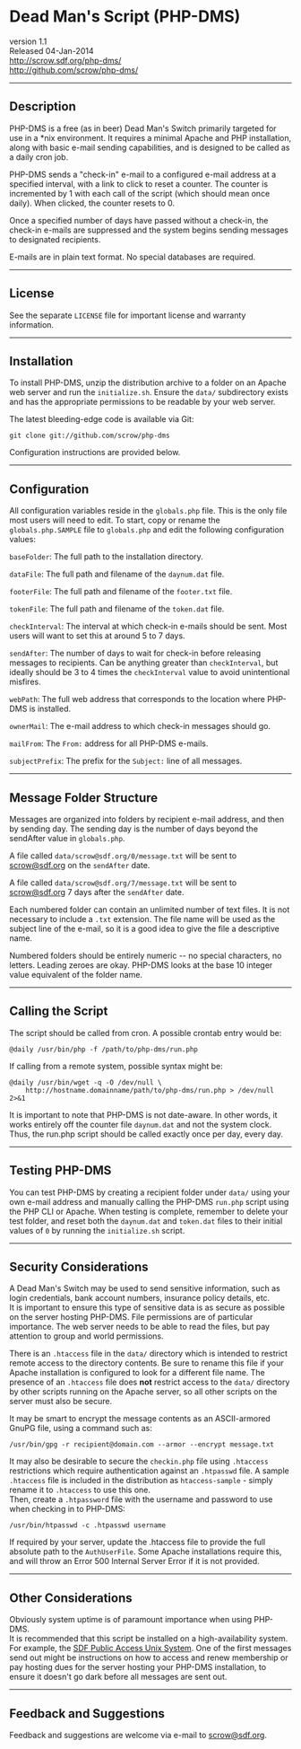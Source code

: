 # Dead Man's Script (PHP-DMS) #

version 1.1  
Released 04-Jan-2014  
<http://scrow.sdf.org/php-dms/>  
<http://github.com/scrow/php-dms/>

---

## Description ##

PHP-DMS is a free (as in beer) Dead Man's Switch primarily targeted for 
use in a *nix environment.  It requires a minimal Apache and PHP 
installation, along with basic e-mail sending capabilities, and is 
designed to be called as a daily cron job.

PHP-DMS sends a "check-in" e-mail to a configured e-mail address at a 
specified interval, with a link to click to reset a counter.  The 
counter is incremented by 1 with each call of the script (which should 
mean once daily).  When clicked, the counter resets to 0.

Once a specified number of days have passed without a check-in, the 
check-in e-mails are suppressed and the system begins sending messages 
to designated recipients.

E-mails are in plain text format.  No special databases are required.

---

## License ##

See the separate `LICENSE` file for important license and warranty 
information.

---

## Installation ##

To install PHP-DMS, unzip the distribution archive to a folder on an 
Apache web server and run the `initialize.sh`.  Ensure the `data/` 
subdirectory exists and has the appropriate permissions to be readable 
by your web server.

The latest bleeding-edge code is available via Git:

    git clone git://github.com/scrow/php-dms
    
Configuration instructions are provided below.

---

## Configuration ##

All configuration variables reside in the `globals.php` file.  This is 
the only file most users will need to edit.  To start, copy or rename
the `globals.php.SAMPLE` file to `globals.php` and edit the following
configuration values:

`baseFolder`:     The full path to the installation directory.

`dataFile`:       The full path and filename of the `daynum.dat` file.

`footerFile`:     The full path and filename of the `footer.txt` file.

`tokenFile`:      The full path and filename of the `token.dat` file.

`checkInterval`:  The interval at which check-in e-mails should be sent.  Most
                  users will want to set this at around 5 to 7 days.

`sendAfter`:      The number of days to wait for check-in before releasing
                  messages to recipients.  Can be anything greater than
                  `checkInterval`, but ideally should be 3 to 4 times the
                  `checkInterval` value to avoid unintentional misfires.
                  
`webPath`:        The full web address that corresponds to the location
                  where PHP-DMS is installed.

`ownerMail`:      The e-mail address to which check-in messages should go.

`mailFrom`:       The `From:` address for all PHP-DMS e-mails.

`subjectPrefix`:  The prefix for the `Subject:` line of all messages.

---

## Message Folder Structure ##

Messages are organized into folders by recipient e-mail address, and 
then by sending day.  The sending day is the number of days beyond the 
sendAfter value in `globals.php`.

A file called `data/scrow@sdf.org/0/message.txt` will be sent to 
scrow@sdf.org on the `sendAfter` date.

A file called `data/scrow@sdf.org/7/message.txt` will be sent to 
scrow@sdf.org 7 days after the `sendAfter` date.

Each numbered folder can contain an unlimited number of text files.  It 
is not necessary to include a `.txt` extension.  The file name will be 
used as the subject line of the e-mail, so it is a good idea to give the 
file a descriptive name.

Numbered folders should be entirely numeric -- no special characters, no 
letters.  Leading zeroes are okay.  PHP-DMS looks at the base 10 integer 
value equivalent of the folder name.

---

## Calling the Script ##

The script should be called from cron.  A possible crontab entry would 
be:

    @daily /usr/bin/php -f /path/to/php-dms/run.php

If calling from a remote system, possible syntax might be:

    @daily /usr/bin/wget -q -O /dev/null \
        http://hostname.domainname/path/to/php-dms/run.php > /dev/null 2>&1

It is important to note that PHP-DMS is not date-aware.  In other words, 
it works entirely off the counter file `daynum.dat` and not the system 
clock.  Thus, the run.php script should be called exactly once per day, 
every day.

---

## Testing PHP-DMS ##

You can test PHP-DMS by creating a recipient folder under `data/` using 
your own e-mail address and manually calling the PHP-DMS `run.php` 
script using the PHP CLI or Apache.  When testing is complete, remember 
to delete your test folder, and reset both the `daynum.dat` and 
`token.dat` files to their initial values of `0` by running the 
`initialize.sh` script.

---

## Security Considerations ##

A Dead Man's Switch may be used to send sensitive information, such as 
login credentials, bank account numbers, insurance policy details, etc.  
It is important to ensure this type of sensitive data is as secure as 
possible on the server hosting PHP-DMS.  File permissions are of 
particular importance.  The web server needs to be able to read the 
files, but pay attention to group and world permissions.

There is an `.htaccess` file in the `data/` directory which is intended to 
restrict remote access to the directory contents.  Be sure to rename 
this file if your Apache installation is configured to look for a 
different file name.  The presence of an `.htaccess` file does **not** 
restrict access to the `data/` directory by other scripts running on the 
Apache server, so all other scripts on the server must also be secure.

It may be smart to encrypt the message contents as an ASCII-armored 
GnuPG file, using a command such as:

    /usr/bin/gpg -r recipient@domain.com --armor --encrypt message.txt

It may also be desirable to secure the `checkin.php` file using `.htaccess` 
restrictions which require authentication against an `.htpasswd` file.  A 
sample `.htaccess` file is included in the distribution as 
`htaccess-sample` - simply rename it to `.htaccess` to use this one.  
Then, create a `.htpassword` file with the username and password to use 
when checking in to PHP-DMS:

    /usr/bin/htpasswd -c .htpasswd username

If required by your server, update the .htaccess file to provide the 
full absolute path to the `AuthUserFile`.  Some Apache installations 
require this, and will throw an Error 500 Internal Server Error if it is 
not provided.  

---

## Other Considerations ##

Obviously system uptime is of paramount importance when using PHP-DMS.  
It is recommended that this script be installed on a high-availability 
system.  For example, the [SDF Public Access Unix System][1].  One 
of the first messages send out might be instructions on how to access 
and renew membership or pay hosting dues for the server hosting your 
PHP-DMS installation, to ensure it doesn't go dark before all messages 
are sent out.

---

## Feedback and Suggestions ##

Feedback and suggestions are welcome via e-mail to <scrow@sdf.org>.

[1]: http://www.sdf.org/      "SDF Public Access Unix System"
